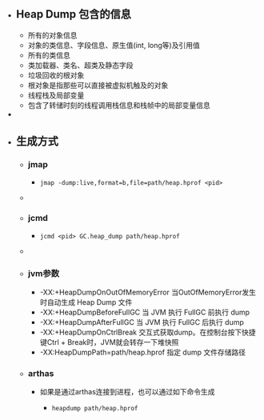 - ## Heap Dump 包含的信息
	- 所有的对象信息
	- 对象的类信息、字段信息、原生值(int, long等)及引用值
	- 所有的类信息
	- 类加载器、类名、超类及静态字段
	- 垃圾回收的根对象
	- 根对象是指那些可以直接被虚拟机触及的对象
	- 线程栈及局部变量
	- 包含了转储时刻的线程调用栈信息和栈帧中的局部变量信息
-
- ## 生成方式
	- ### jmap
		- ```shell
		  jmap -dump:live,format=b,file=path/heap.hprof <pid>
		  ```
	-
	- ### jcmd
		- ```shell
		  jcmd <pid> GC.heap_dump path/heap.hprof
		  ```
	-
	- ### jvm参数
		- -XX:+HeapDumpOnOutOfMemoryError 当OutOfMemoryError发生时自动生成 Heap Dump 文件
		- -XX:+HeapDumpBeforeFullGC 当 JVM 执行 FullGC 前执行 dump
		- -XX:+HeapDumpAfterFullGC 当 JVM 执行 FullGC 后执行 dump
		- -XX:+HeapDumpOnCtrlBreak 交互式获取dump。在控制台按下快捷键Ctrl + Break时，JVM就会转存一下堆快照
		- -XX:HeapDumpPath=path/heap.hprof 指定 dump 文件存储路径
	- ### arthas
		- 如果是通过arthas连接到进程，也可以通过如下命令生成
			- ```shell
			  heapdump path/heap.hprof
			  ```